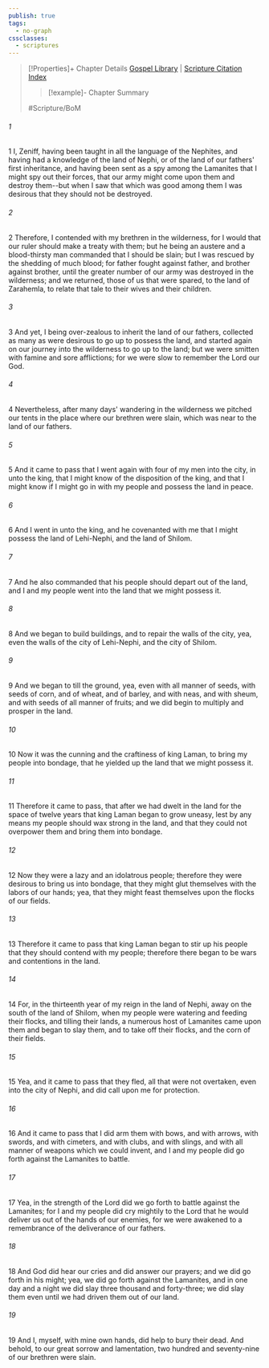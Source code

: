 ```yaml
---
publish: true
tags:
  - no-graph
cssclasses:
  - scriptures
---
```

>[!Properties]+ Chapter Details
>[Gospel Library](https://churchofjesuschrist.org/study/scriptures/bofm/mosiah/9?lang=eng)    |    [Scripture Citation Index](https://scriptures.byu.edu/#0d409::c0d409)
>>[!example]- Chapter Summary
>> 
> 
>
>#Scripture/BoM
###### 1
1 I, Zeniff, having been taught in all the language of the Nephites, and having had a knowledge of the land of Nephi, or of the land of our fathers' first inheritance, and having been sent as a spy among the Lamanites that I might spy out their forces, that our army might come upon them and destroy them--but when I saw that which was good among them I was desirous that they should not be destroyed.
###### 2
2 Therefore, I contended with my brethren in the wilderness, for I would that our ruler should make a treaty with them; but he being an austere and a blood-thirsty man commanded that I should be slain; but I was rescued by the shedding of much blood; for father fought against father, and brother against brother, until the greater number of our army was destroyed in the wilderness; and we returned, those of us that were spared, to the land of Zarahemla, to relate that tale to their wives and their children.
###### 3
3 And yet, I being over-zealous to inherit the land of our fathers, collected as many as were desirous to go up to possess the land, and started again on our journey into the wilderness to go up to the land; but we were smitten with famine and sore afflictions; for we were slow to remember the Lord our God.
###### 4
4 Nevertheless, after many days' wandering in the wilderness we pitched our tents in the place where our brethren were slain, which was near to the land of our fathers.
###### 5
5 And it came to pass that I went again with four of my men into the city, in unto the king, that I might know of the disposition of the king, and that I might know if I might go in with my people and possess the land in peace.
###### 6
6 And I went in unto the king, and he covenanted with me that I might possess the land of Lehi-Nephi, and the land of Shilom.
###### 7
7 And he also commanded that his people should depart out of the land, and I and my people went into the land that we might possess it.
###### 8
8 And we began to build buildings, and to repair the walls of the city, yea, even the walls of the city of Lehi-Nephi, and the city of Shilom.
###### 9
9 And we began to till the ground, yea, even with all manner of seeds, with seeds of corn, and of wheat, and of barley, and with neas, and with sheum, and with seeds of all manner of fruits; and we did begin to multiply and prosper in the land.
###### 10
10 Now it was the cunning and the craftiness of king Laman, to bring my people into bondage, that he yielded up the land that we might possess it.
###### 11
11 Therefore it came to pass, that after we had dwelt in the land for the space of twelve years that king Laman began to grow uneasy, lest by any means my people should wax strong in the land, and that they could not overpower them and bring them into bondage.
###### 12
12 Now they were a lazy and an idolatrous people; therefore they were desirous to bring us into bondage, that they might glut themselves with the labors of our hands; yea, that they might feast themselves upon the flocks of our fields.
###### 13
13 Therefore it came to pass that king Laman began to stir up his people that they should contend with my people; therefore there began to be wars and contentions in the land.
###### 14
14 For, in the thirteenth year of my reign in the land of Nephi, away on the south of the land of Shilom, when my people were watering and feeding their flocks, and tilling their lands, a numerous host of Lamanites came upon them and began to slay them, and to take off their flocks, and the corn of their fields.
###### 15
15 Yea, and it came to pass that they fled, all that were not overtaken, even into the city of Nephi, and did call upon me for protection.
###### 16
16 And it came to pass that I did arm them with bows, and with arrows, with swords, and with cimeters, and with clubs, and with slings, and with all manner of weapons which we could invent, and I and my people did go forth against the Lamanites to battle.
###### 17
17 Yea, in the strength of the Lord did we go forth to battle against the Lamanites; for I and my people did cry mightily to the Lord that he would deliver us out of the hands of our enemies, for we were awakened to a remembrance of the deliverance of our fathers.
###### 18
18 And God did hear our cries and did answer our prayers; and we did go forth in his might; yea, we did go forth against the Lamanites, and in one day and a night we did slay three thousand and forty-three; we did slay them even until we had driven them out of our land.
###### 19
19 And I, myself, with mine own hands, did help to bury their dead. And behold, to our great sorrow and lamentation, two hundred and seventy-nine of our brethren were slain.
